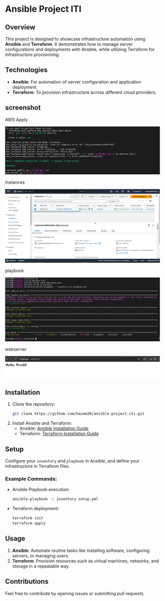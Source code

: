 
# Ansible Project ITI

## Overview
This project is designed to showcase infrastructure automation using **Ansible** and **Terraform**. It demonstrates how to manage server configurations and deployments with Ansible, while utilizing Terraform for infrastructure provisioning.

## Technologies
- **Ansible**: For automation of server configuration and application deployment.
- **Terraform**: To provision infrastructure across different cloud providers.

## screenshot 
 AWS Apply 
 
![AWS Apply](screenshot/aws.PNG)

 Instances
 
![Instances](screenshot/instance.PNG)

 playbook
 
![playbook](screenshot/playbook.PNG)

 webserver
 
![webserver](screenshot/webserver.png)


## Installation
1. Clone the repository: 
   ```bash
   git clone https://github.com/hazem20/ansible-project-iti.git
   ```
2. Install Ansible and Terraform:
   - Ansible: [Ansible Installation Guide](https://docs.ansible.com/ansible/latest/installation_guide/index.html)
   - Terraform: [Terraform Installation Guide](https://learn.hashicorp.com/tutorials/terraform/install-cli)

## Setup
Configure your `inventory` and `playbook` in Ansible, and define your infrastructure in Terraform files. 

### Example Commands:
- Ansible Playbook execution:
  ```bash
  ansible-playbook -i inventory setup.yml
  ```
- Terraform deployment:
  ```bash
  terraform init
  terraform apply
  ```

## Usage
1. **Ansible**: Automate routine tasks like installing software, configuring servers, or managing users.
2. **Terraform**: Provision resources such as virtual machines, networks, and storage in a repeatable way.

## Contributions
Feel free to contribute by opening issues or submitting pull requests.
